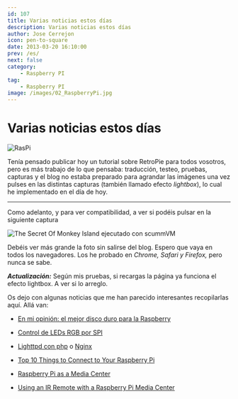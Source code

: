 ```yaml
---
id: 107
title: Varias noticias estos días
description: Varias noticias estos días
author: Jose Cerrejon
icon: pen-to-square
date: 2013-03-20 16:10:00
prev: /es/
next: false
category:
    - Raspberry PI
tag:
    - Raspberry PI
image: /images/02_RaspberryPi.jpg
---
```


# Varias noticias estos días

![RasPi](/images/02_RaspberryPi.jpg)

Tenía pensado publicar hoy un tutorial sobre RetroPie para todos vosotros, pero es más trabajo de lo que pensaba: traducción, testeo, pruebas, capturas y el blog no estaba preparado para agrandar las imágenes una vez pulses en las distintas capturas (también llamado efecto _lightbox_), lo cual he implementado en el día de hoy.

---

Como adelanto, y para ver compatibilidad, a ver si podéis pulsar en la siguiente captura

![The Secret Of Monkey Island ejecutado con scummVM](/images/2013/03/retrop_monkey.jpg "The Secret Of Monkey Island ejecutado con scummVM")

Debéis ver más grande la foto sin salirse del blog. Espero que vaya en todos los navegadores. Los he probado en _Chrome, Safari y Firefox,_ pero nunca se sabe.

**_Actualización:_** Según mis pruebas, si recargas la página ya funciona el efecto lightbox. A ver si lo arreglo.

Os dejo con algunas noticias que me han parecido interesantes recopilarlas aquí. Allá van:

-   [En mi opinión: el mejor disco duro para la Raspberry](https://raspberryparatorpes.net/hardware/en-mi-opinion-el-mejor-disco-duro-para-la-raspberry/)

-   [Control de LEDs RGB por SPI](https://rsppi.blogspot.com.es/2013/03/control-de-leds-rgb-por-spi.html)

-   [Lighttpd con php](https://muyraspi.blogspot.com.es/2013/03/lighttpd-con-php.html) o [Nginx](https://muyraspi.blogspot.com.es/2013/03/nginx.html)

-   [Top 10 Things to Connect to Your Raspberry Pi](https://www.raspberrypi-spy.co.uk/2013/03/top-10-things-to-connect-to-your-raspberry-pi/)

-   [Raspberry Pi as a Media Center](https://learn.adafruit.com/raspberry-pi-as-a-media-center/)

-   [Using an IR Remote with a Raspberry Pi Media Center](https://learn.adafruit.com/using-an-ir-remote-with-a-raspberry-pi-media-center/)
